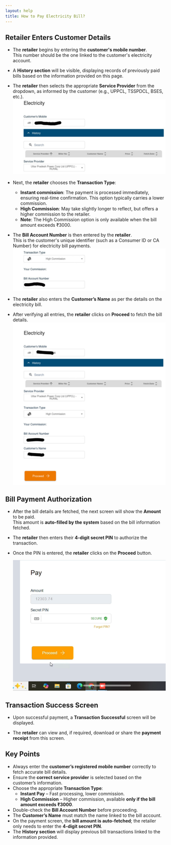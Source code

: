 ```yaml
---
layout: help
title: How to Pay Electricity Bill?
---
```


## Retailer Enters Customer Details

- The **retailer** begins by entering the **customer's mobile number**.  
  This number should be the one linked to the customer's electricity account.

- A **History section** will be visible, displaying records of previously paid bills based on the information provided on this page.

- The **retailer** then selects the appropriate **Service Provider** from the dropdown, as informed by the customer (e.g., UPPCL, TSSPDCL, BSES, etc.).
![customer details screen](../images/help/BBPS/How-to-Pay-Electricity-Bill/Electricitybill1.jpg)




- Next, the **retailer** chooses the **Transaction Type**:
  - **Instant commission**: The payment is processed immediately, ensuring real-time confirmation. This option typically carries a lower commission.
  - **High Commission**: May take slightly longer to reflect, but offers a higher commission to the retailer.
  - **Note**: The High Commission option is only available when the bill amount exceeds ₹3000. 

- The **Bill Account Number** is then entered by the **retailer**.  
  This is the customer's unique identifier (such as a Consumer ID or CA Number) for electricity bill payments.
  ![customer details screen](../images/help/BBPS/How-to-Pay-Electricity-Bill/Electricitybill3.jpg)


- The **retailer** also enters the **Customer’s Name** as per the details on the electricity bill.

- After verifying all entries, the **retailer** clicks on **Proceed** to fetch the bill details.
  ![customer details screen](../images/help/BBPS/How-to-Pay-Electricity-Bill/Electricitybill4.jpg)



## Bill Payment Authorization

- After the bill details are fetched, the next screen will show the **Amount** to be paid.  
  This amount is **auto-filled by the system** based on the bill information fetched.

- The **retailer** then enters their **4-digit secret PIN** to authorize the transaction.

- Once the PIN is entered, the **retailer** clicks on the **Proceed** button.

  ![Bill Payment Authorization](../images/help/BBPS/How-to-Pay-Electricity-Bill/Electricitybill2.png)




## Transaction Success Screen

- Upon successful payment, a **Transaction Successful** screen will be displayed.

- The **retailer** can view and, if required, download or share the **payment receipt** from this screen.



## Key Points 

- Always enter the **customer’s registered mobile number** correctly to fetch accurate bill details.
- Ensure the **correct service provider** is selected based on the customer’s information.
- Choose the appropriate **Transaction Type**:
  - **Instant Pay** – Fast processing, lower commission.
  - **High Commission** – Higher commission, available **only if the bill amount exceeds ₹3000**.
- Double-check the **Bill Account Number** before proceeding.
- The **Customer’s Name** must match the name linked to the bill account.
- On the payment screen, the **bill amount is auto-fetched**; the retailer only needs to enter the **4-digit secret PIN**.
- The **History section** will display previous bill transactions linked to the information provided.

